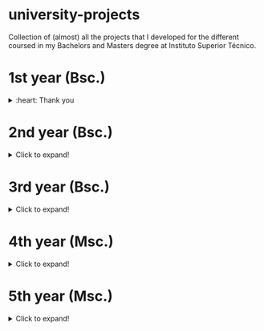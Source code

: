 # university-projects
Collection of (almost) all the projects that I developed for the different coursed in my Bachelors and Masters degree at Instituto Superior Técnico.

# 1st year (Bsc.)
<details>
<summary>:heart: Thank you</summary>

Solarized dark             |  Solarized Ocean          |  Solarized test
:-------------------------:|:-------------------------:|:-------------------------:
![](badges/SIRS.svg)     |  ![](https://raw.githubusercontent.com/hugosilvaguerreiro/university-projects/main/badges/SIRS.svg)   | ![](https://raw.githubusercontent.com/hugosilvaguerreiro/university-projects/main/badges/SIRS.svg)  
</details>  

# 2nd year (Bsc.)
<details>
  <summary>Click to expand!</summary>

</details>

# 3rd year (Bsc.)
<details>
  <summary>Click to expand!</summary>

</details>

# 4th year (Msc.)
<details>
  <summary>Click to expand!</summary>

</details>

# 5th year (Msc.)
<details>
  <summary>Click to expand!</summary>

</details>

